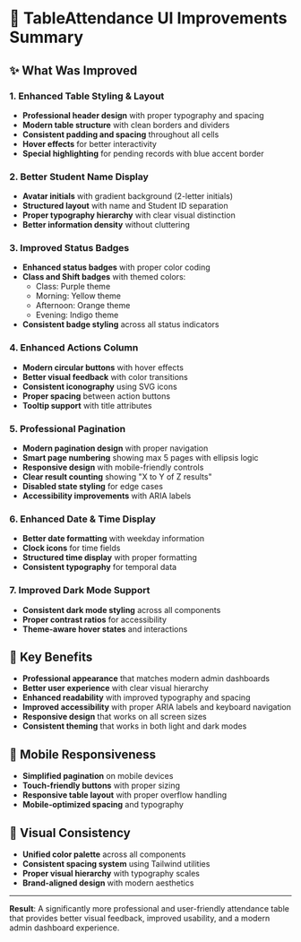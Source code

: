 # 🎨 TableAttendance UI Improvements Summary

## ✨ What Was Improved

### 1. **Enhanced Table Styling & Layout**
- **Professional header design** with proper typography and spacing
- **Modern table structure** with clean borders and dividers
- **Consistent padding and spacing** throughout all cells
- **Hover effects** for better interactivity
- **Special highlighting** for pending records with blue accent border

### 2. **Better Student Name Display**
- **Avatar initials** with gradient background (2-letter initials)
- **Structured layout** with name and Student ID separation
- **Proper typography hierarchy** with clear visual distinction
- **Better information density** without cluttering

### 3. **Improved Status Badges**
- **Enhanced status badges** with proper color coding
- **Class and Shift badges** with themed colors:
  - Class: Purple theme
  - Morning: Yellow theme
  - Afternoon: Orange theme  
  - Evening: Indigo theme
- **Consistent badge styling** across all status indicators

### 4. **Enhanced Actions Column**
- **Modern circular buttons** with hover effects
- **Better visual feedback** with color transitions
- **Consistent iconography** using SVG icons
- **Proper spacing** between action buttons
- **Tooltip support** with title attributes

### 5. **Professional Pagination**
- **Modern pagination design** with proper navigation
- **Smart page numbering** showing max 5 pages with ellipsis logic
- **Responsive design** with mobile-friendly controls
- **Clear result counting** showing "X to Y of Z results"
- **Disabled state styling** for edge cases
- **Accessibility improvements** with ARIA labels

### 6. **Enhanced Date & Time Display**
- **Better date formatting** with weekday information
- **Clock icons** for time fields
- **Structured time display** with proper formatting
- **Consistent typography** for temporal data

### 7. **Improved Dark Mode Support**
- **Consistent dark mode styling** across all components
- **Proper contrast ratios** for accessibility
- **Theme-aware hover states** and interactions

## 🚀 Key Benefits

- **Professional appearance** that matches modern admin dashboards
- **Better user experience** with clear visual hierarchy
- **Enhanced readability** with improved typography and spacing  
- **Improved accessibility** with proper ARIA labels and keyboard navigation
- **Responsive design** that works on all screen sizes
- **Consistent theming** that works in both light and dark modes

## 📱 Mobile Responsiveness

- **Simplified pagination** on mobile devices
- **Touch-friendly buttons** with proper sizing
- **Responsive table layout** with proper overflow handling
- **Mobile-optimized spacing** and typography

## 🎯 Visual Consistency

- **Unified color palette** across all components
- **Consistent spacing system** using Tailwind utilities
- **Proper visual hierarchy** with typography scales
- **Brand-aligned design** with modern aesthetics

---

**Result**: A significantly more professional and user-friendly attendance table that provides better visual feedback, improved usability, and a modern admin dashboard experience.
